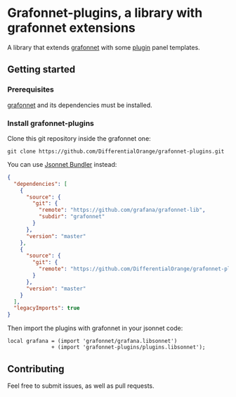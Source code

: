 # Grafonnet-plugins, a library with grafonnet extensions

A library that extends [grafonnet](https://github.com/grafana/grafonnet-lib) with some [plugin](https://grafana.com/grafana/plugins) panel templates.

## Getting started

### Prerequisites

[grafonnet](https://github.com/grafana/grafonnet-lib) and its dependencies must be installed.

### Install grafonnet-plugins

Clone this git repository inside the grafonnet one:

```
git clone https://github.com/DifferentialOrange/grafonnet-plugins.git
```

You can use [Jsonnet Bundler](https://github.com/jsonnet-bundler/jsonnet-bundler) instead:
```json
{
  "dependencies": [
    {
      "source": {
        "git": {
          "remote": "https://github.com/grafana/grafonnet-lib",
          "subdir": "grafonnet"
        }
      },
      "version": "master"
    },
    {
      "source": {
        "git": {
          "remote": "https://github.com/DifferentialOrange/grafonnet-plugins",
        }
      },
      "version": "master"
    }
  ],
  "legacyImports": true
}

```

Then import the plugins with grafonnet in your jsonnet code:

```jsonnet
local grafana = (import 'grafonnet/grafana.libsonnet')
              + (import 'grafonnet-plugins/plugins.libsonnet');
```

## Contributing

Feel free to submit issues, as well as pull requests.
